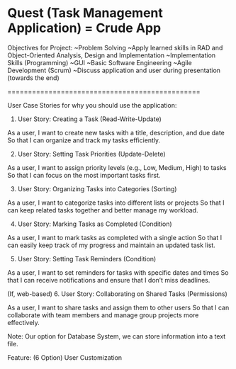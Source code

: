Quest (Task Management Application) = Crude App
==============================================

Objectives for Project:
~Problem Solving
~Apply learned skills in RAD and Object-Oriented Analysis, Design and Implementation
~Implementation Skills (Programming)
~GUI
~Basic Software Engineering
~Agile Development (Scrum)
~Discuss application and user during presentation (towards the end)

===============================================

User Case Stories for why you should use the application:

1. User Story: Creating a Task (Read-Write-Update)

As a user, I want to create new tasks with a title, description, and due date
So that I can organize and track my tasks efficiently.

2. User Story: Setting Task Priorities (Update-Delete)

As a user, I want to assign priority levels (e.g., Low, Medium, High) to tasks
So that I can focus on the most important tasks first.

3. User Story: Organizing Tasks into Categories (Sorting)

As a user, I want to categorize tasks into different lists or projects
So that I can keep related tasks together and better manage my workload.

4. User Story: Marking Tasks as Completed (Condition)

As a user, I want to mark tasks as completed with a single action
So that I can easily keep track of my progress and maintain an updated task list.

5. User Story: Setting Task Reminders (Condition)

As a user, I want to set reminders for tasks with specific dates and times
So that I can receive notifications and ensure that I don’t miss deadlines.

(If, web-based) 6. User Story: Collaborating on Shared Tasks (Permissions) 

As a user, I want to share tasks and assign them to other users
So that I can collaborate with team members and manage group projects more effectively.

Note: Our option for Database System, we can store information into a text file.

Feature: (6 Option) User Customization

